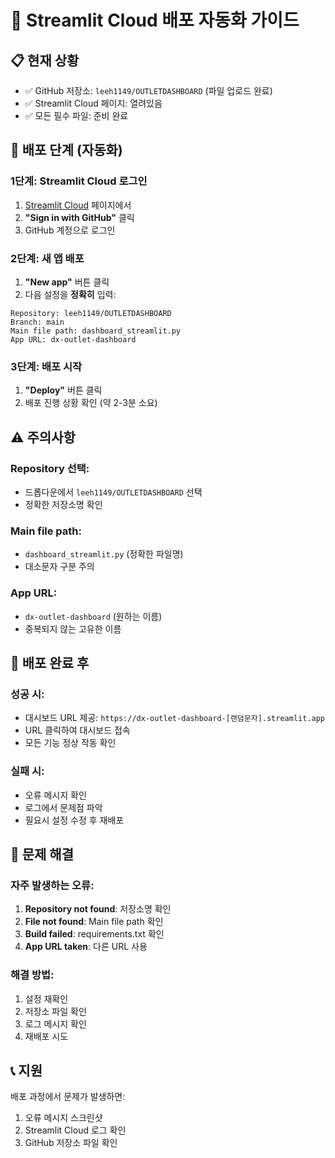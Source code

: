 # 🚀 Streamlit Cloud 배포 자동화 가이드

## 📋 현재 상황
- ✅ GitHub 저장소: `leeh1149/OUTLETDASHBOARD` (파일 업로드 완료)
- ✅ Streamlit Cloud 페이지: 열려있음
- ✅ 모든 필수 파일: 준비 완료

## 🎯 배포 단계 (자동화)

### 1단계: Streamlit Cloud 로그인
1. [Streamlit Cloud](https://share.streamlit.io/) 페이지에서
2. **"Sign in with GitHub"** 클릭
3. GitHub 계정으로 로그인

### 2단계: 새 앱 배포
1. **"New app"** 버튼 클릭
2. 다음 설정을 **정확히** 입력:

```
Repository: leeh1149/OUTLETDASHBOARD
Branch: main
Main file path: dashboard_streamlit.py
App URL: dx-outlet-dashboard
```

### 3단계: 배포 시작
1. **"Deploy"** 버튼 클릭
2. 배포 진행 상황 확인 (약 2-3분 소요)

## ⚠️ 주의사항

### Repository 선택:
- 드롭다운에서 `leeh1149/OUTLETDASHBOARD` 선택
- 정확한 저장소명 확인

### Main file path:
- `dashboard_streamlit.py` (정확한 파일명)
- 대소문자 구분 주의

### App URL:
- `dx-outlet-dashboard` (원하는 이름)
- 중복되지 않는 고유한 이름

## 🎉 배포 완료 후

### 성공 시:
- 대시보드 URL 제공: `https://dx-outlet-dashboard-[랜덤문자].streamlit.app`
- URL 클릭하여 대시보드 접속
- 모든 기능 정상 작동 확인

### 실패 시:
- 오류 메시지 확인
- 로그에서 문제점 파악
- 필요시 설정 수정 후 재배포

## 🔧 문제 해결

### 자주 발생하는 오류:
1. **Repository not found**: 저장소명 확인
2. **File not found**: Main file path 확인
3. **Build failed**: requirements.txt 확인
4. **App URL taken**: 다른 URL 사용

### 해결 방법:
1. 설정 재확인
2. 저장소 파일 확인
3. 로그 메시지 확인
4. 재배포 시도

## 📞 지원
배포 과정에서 문제가 발생하면:
1. 오류 메시지 스크린샷
2. Streamlit Cloud 로그 확인
3. GitHub 저장소 파일 확인
